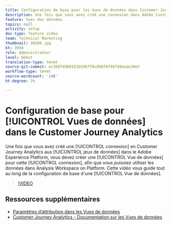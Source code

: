 ```yaml
---
title: Configuration de base pour les Vues de données dans Customer Journey Analytics
description: Une fois que vous avez créé une connexion dans Adobe Customer Journey Analytics à des jeux de données dans Adobe Experience Platform, vous devez créer une Vue de données pour cette connexion, afin que vous puissiez utiliser les données dans Analysis Workspace on Platform. Cette vidéo vous guide tout au long de la configuration de base d’une Vue de données.
feature: Vues des données
topics: null
activity: setup
doc-type: feature video
team: Technical Marketing
thumbnail: 30186.jpg
kt: 3958
role: Administrateur
level: Début
translation-type: tm+mt
source-git-commit: ec3697dd60161b59b7f0cd9878f40fd9eeae30e5
workflow-type: tm+mt
source-wordcount: '148'
ht-degree: 3%

---
```



# Configuration de base pour [!UICONTROL Vues de données] dans le Customer Journey Analytics

Une fois que vous avez créé une [!UICONTROL connexion] en Customer Journey Analytics aux [!UICONTROL jeux de données] dans le Adobe Experience Platform, vous devez créer une [!UICONTROL Vue de données] pour cette [!UICONTROL connexion], afin que vous puissiez utiliser les données dans Analysis Workspace on Platform. Cette vidéo vous guide tout au long de la configuration de base d&#39;une [!UICONTROL Vue de données].

>[!VIDEO](https://video.tv.adobe.com/v/30186/?quality=12&enable10seconds=on&speedcontrol=on)

## Ressources supplémentaires

* [Paramètres d’attribution dans les Vues de données](attribution-settings-in-data-views.md)
* [Customer Journey Analytics - Documentation sur les Vues de données](https://docs.adobe.com/content/help/en/analytics-platform/using/cja-dataviews/create-dataview.html)
